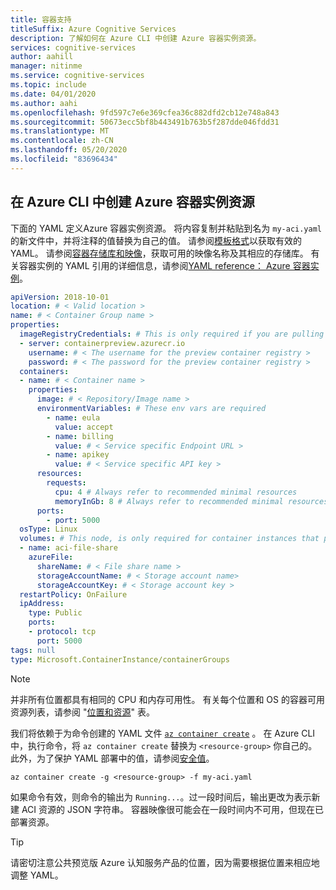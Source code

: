 ```yaml
---
title: 容器支持
titleSuffix: Azure Cognitive Services
description: 了解如何在 Azure CLI 中创建 Azure 容器实例资源。
services: cognitive-services
author: aahill
manager: nitinme
ms.service: cognitive-services
ms.topic: include
ms.date: 04/01/2020
ms.author: aahi
ms.openlocfilehash: 9fd597c7e6e369cfea36c882dfd2cb12e748a843
ms.sourcegitcommit: 50673ecc5bf8b443491b763b5f287dde046fdd31
ms.translationtype: MT
ms.contentlocale: zh-CN
ms.lasthandoff: 05/20/2020
ms.locfileid: "83696434"
---
```

## <a name="create-an-azure-container-instance-resource-from-the-azure-cli"></a>在 Azure CLI 中创建 Azure 容器实例资源

下面的 YAML 定义Azure 容器实例资源。 将内容复制并粘贴到名为 `my-aci.yaml` 的新文件中，并将注释的值替换为自己的值。 请参阅[模板格式][template-format]以获取有效的 YAML。 请参阅[容器存储库和映像][repositories-and-images]，获取可用的映像名称及其相应的存储库。 有关容器实例的 YAML 引用的详细信息，请参阅[YAML reference： Azure 容器实例][aci-yaml-ref]。

```YAML
apiVersion: 2018-10-01
location: # < Valid location >
name: # < Container Group name >
properties:
  imageRegistryCredentials: # This is only required if you are pulling a non-public image that requires authentication to access.
  - server: containerpreview.azurecr.io
    username: # < The username for the preview container registry >
    password: # < The password for the preview container registry >
  containers:
  - name: # < Container name >
    properties:
      image: # < Repository/Image name >
      environmentVariables: # These env vars are required
        - name: eula
          value: accept
        - name: billing
          value: # < Service specific Endpoint URL >
        - name: apikey
          value: # < Service specific API key >
      resources:
        requests:
          cpu: 4 # Always refer to recommended minimal resources
          memoryInGb: 8 # Always refer to recommended minimal resources
      ports:
        - port: 5000
  osType: Linux
  volumes: # This node, is only required for container instances that pull their model in at runtime, such as LUIS.
  - name: aci-file-share
    azureFile:
      shareName: # < File share name >
      storageAccountName: # < Storage account name>
      storageAccountKey: # < Storage account key >
  restartPolicy: OnFailure
  ipAddress:
    type: Public
    ports:
    - protocol: tcp
      port: 5000
tags: null
type: Microsoft.ContainerInstance/containerGroups
```

> [!NOTE]
> 并非所有位置都具有相同的 CPU 和内存可用性。 有关每个位置和 OS 的容器可用资源列表，请参阅 "[位置和资源][location-to-resource]" 表。

我们将依赖于为命令创建的 YAML 文件 [`az container create`][azure-container-create] 。 在 Azure CLI 中，执行命令，将 `az container create` 替换为 `<resource-group>` 你自己的。 此外，为了保护 YAML 部署中的值，请参阅[安全值][secure-values]。

```azurecli
az container create -g <resource-group> -f my-aci.yaml
```

如果命令有效，则命令的输出为 `Running...`。过一段时间后，输出更改为表示新建 ACI 资源的 JSON 字符串。 容器映像很可能会在一段时间内不可用，但现在已部署资源。

> [!TIP]
> 请密切注意公共预览版 Azure 认知服务产品的位置，因为需要根据位置来相应地调整 YAML。

[azure-container-create]: https://docs.microsoft.com/cli/azure/container?view=azure-cli-latest#az-container-create
[template-format]: https://docs.microsoft.com/azure/templates/Microsoft.ContainerInstance/2018-10-01/containerGroups#template-format
[aci-yaml-ref]: ../../../container-instances/container-instances-reference-yaml.md
[repositories-and-images]: ../../cognitive-services-container-support.md#container-repositories-and-images
[location-to-resource]: ../../../container-instances/container-instances-region-availability.md#availability---general
[secure-values]: ../../../container-instances/container-instances-environment-variables.md#secure-values
